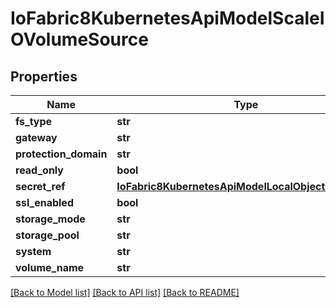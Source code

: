 # IoFabric8KubernetesApiModelScaleIOVolumeSource

## Properties
Name | Type | Description | Notes
------------ | ------------- | ------------- | -------------
**fs_type** | **str** |  | [optional] 
**gateway** | **str** |  | [optional] 
**protection_domain** | **str** |  | [optional] 
**read_only** | **bool** |  | [optional] 
**secret_ref** | [**IoFabric8KubernetesApiModelLocalObjectReference**](IoFabric8KubernetesApiModelLocalObjectReference.md) |  | [optional] 
**ssl_enabled** | **bool** |  | [optional] 
**storage_mode** | **str** |  | [optional] 
**storage_pool** | **str** |  | [optional] 
**system** | **str** |  | [optional] 
**volume_name** | **str** |  | [optional] 

[[Back to Model list]](../README.md#documentation-for-models) [[Back to API list]](../README.md#documentation-for-api-endpoints) [[Back to README]](../README.md)

